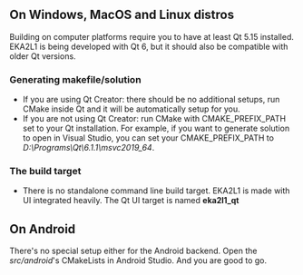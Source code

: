 ## On Windows, MacOS and Linux distros

Building on computer platforms require you to have at least Qt 5.15 installed. EKA2L1 is being developed with Qt 6, but it should also be compatible with older Qt versions.

### Generating makefile/solution

- If you are using Qt Creator: there should be no additional setups, run CMake inside Qt and it will be automatically setup for you.
- If you are not using Qt Creator: run CMake with CMAKE_PREFIX_PATH set to your Qt installation. For example, if you want to generate solution to open in Visual Studio, you can set your CMAKE_PREFIX_PATH to *D:\Programs\Qt\6.1.1\msvc2019_64*.

### The build target

- There is no standalone command line build target. EKA2L1 is made with UI integrated heavily. The Qt UI target is named **eka2l1_qt**

## On Android

There's no special setup either for the Android backend. Open the *src/android*'s CMakeLists in Android Studio. And you are good to go.